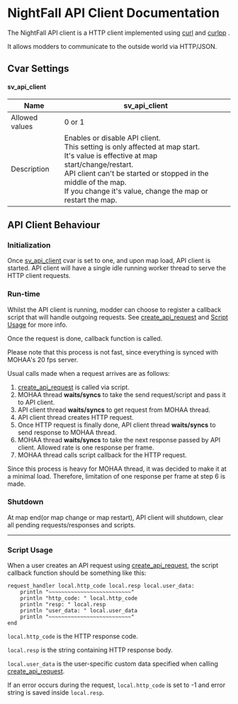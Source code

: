 

# NightFall API Client Documentation
The NightFall API client is a HTTP client implemented using [curl](https://github.com/curl/curl) and [curlpp](https://github.com/jpbarrette/curlpp) .

It allows modders to communicate to the outside world via HTTP/JSON.

## Cvar Settings

#### sv_api_client
| Name | sv_api_client |
|--|--|
| Allowed values | 0 or 1 |
| Description | Enables or disable API client.<br> This setting is only affected at map start.<br> It's value is effective at map start/change/restart.<br> API client can't be started or stopped in the middle of the map. <br> If you change it's value, change the map or restart the map. |


## API Client Behaviour
### Initialization
Once [sv_api_client](api_client.md#sv_api_client) cvar is set to one, and upon map load, API client is started. API client will have a single idle running worker thread to serve the HTTP client requests.

### Run-time
Whilst the API client is running, modder can choose to register a callback script that will handle outgoing requests. See [create_api_request](scriptfuncs.md#create_api_request) and [Script Usage](#Script-Usage) for more info.

Once the request is done, callback function is called.

Please note that this process is not fast, since everything is synced with MOHAA's 20 fps server. 

Usual calls made when a request arrives are as follows:

 1. [create_api_request](scriptfuncs.md#create_api_request) is called via script.
 2. MOHAA thread **waits/syncs** to take the send request/script and pass it to API client.
 3. API client thread **waits/syncs** to get request from MOHAA thread.
 4. API client thread creates HTTP request.
 5. Once HTTP request is finally done, API client thread **waits/syncs** to send response to MOHAA thread.
 6. MOHAA thread **waits/syncs** to take the next response passed by API client. Allowed rate is one response per frame.
 7. MOHAA thread calls script callback for the HTTP request.

Since this process is heavy for MOHAA thread, it was decided to make it at a minimal load. Therefore, limitation of one response per frame at step 6 is made.

### Shutdown
At map end(or map change or map restart), API client will shutdown, clear all pending requests/responses and scripts.

---
### Script Usage
When a user creates an API request using [create_api_request](scriptfuncs.md#create_api_request), the script callback function should be something like this:
```
request_handler local.http_code local.resp local.user_data:
	println "~~~~~~~~~~~~~~~~~~~~~~~~~~"
	println "http_code: " local.http_code
	println "resp: " local.resp
	println "user_data: " local.user_data
	println "~~~~~~~~~~~~~~~~~~~~~~~~~~"
end
```
`local.http_code` is the HTTP response code.

`local.resp` is the string containing HTTP response body.

`local.user_data` is the user-specific custom data specified when calling [create_api_request](scriptfuncs.md#create_api_request).

If an error occurs during the request, `local.http_code` is set to -1 and error string is saved inside `local.resp`.


